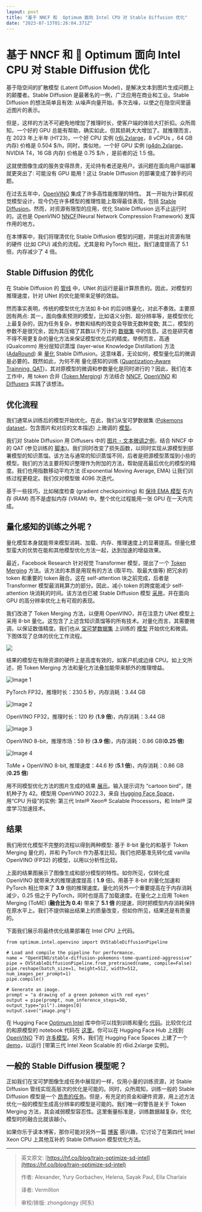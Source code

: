 ```yaml
---
layout: post
title: "基于 NNCF 和  Optimum 面向 Intel CPU 对 Stable Diffusion 优化"
date: "2023-07-13T01:26:04.371Z"
---
```

基于 NNCF 和 🤗 Optimum 面向 Intel CPU 对 Stable Diffusion 优化
=======================================================

基于隐空间的扩散模型 (Latent Diffusion Model)，是解决文本到图片生成问题上的颠覆者。Stable Diffusion 是最著名的一例，广泛应用在商业和工业。Stable Diffusion 的想法简单且有效: 从噪声向量开始，多次去噪，以使之在隐空间里逼近图片的表示。

但是，这样的方法不可避免地增加了推理时长，使客户端的体验大打折扣。众所周知，一个好的 GPU 总能有帮助，确实如此，但其损耗大大增加了。就推理而言，在 2023 年上半年 (H1’23)，一个好 CPU 实例 ([r6i.2xlarge](https://aws.amazon.com/ec2/instance-types/r6g/)，8 vCPUs ，64 GB 内存) 价格是 0.504 $/h，同时，类似地，一个好 GPU 实例 ([g4dn.2xlarge](https://aws.amazon.com/ec2/instance-types/g4/)，NVIDIA T4，16 GB 内存) 价格是 0.75 $/h ，是前者的近 1.5 倍。

这就使图像生成的服务变得昂贵，无论持有者还是用户。该问题在面向用户端部署就更突出了: 可能没有 GPU 能用！这让 Stable Diffusion 的部署变成了棘手的问题。

在过去五年中，[OpenVINO](https://docs.openvino.ai/) 集成了许多高性能推理的特性。 其一开始为计算机视觉模型设计，现今仍在许多模型的推理性能上取得最佳表现，包括 [Stable Diffusion](https://huggingface.co/blog/zh/stable-diffusion-inference-intel)。然而，对资源有限型的应用，优化 Stable Diffusion 远不止运行时的。这也是 OpenVINO [NNCF](https://github.com/openvinotoolkit/nncf)(Neural Network Compression Framework) 发挥作用的地方。

在本博客中，我们将理清优化 Stable Diffusion 模型的问题，并提出对资源有限的硬件 (比如 CPU) 减负的流程。尤其是和 PyTorch 相比，我们速度提高了 5.1 倍，内存减少了 4 倍。

Stable Diffusion 的优化
--------------------

在 Stable Diffusion 的 [管线](https://huggingface.co/docs/diffusers/api/pipelines/stable_diffusion/overview) 中，UNet 的运行是最计算昂贵的。因此，对模型的推理速度，针对 UNet 的优化能带来足够的效益。

然而事实表明，传统的模型优化方法如 8-bit 的后训练量化，对此不奏效。主要原因有两点: 其一，面向像素预测的模型，比如语义分割、超分辨率等，是模型优化上最复杂的，因为任务复杂，参数和结构的改变会导致无数种变数; 其二，模型的参数不是很冗余，因为其压缩了其数以千万计的 [数据集](https://laion.ai/blog/laion-5b/) 中的信息。这也是研究者不得不用更复杂的量化方法来保证模型优化后的精度。举例而言，高通 (Qualcomm) 用分层知识蒸馏 (layer-wise Knowledge Distillation) 方法 ([AdaRound](https://arxiv.org/abs/2004.10568)) 来 [量化](https://www.qualcomm.com/news/onq/2023/02/worlds-first-on-device-demonstration-of-stable-diffusion-on-android) Stable Diffusion。这意味着，无论如何，模型量化后的微调是必要的。既然如此，为何不用 量化感知的训练 ([Quantization-Aware Trainning, QAT](https://arxiv.org/abs/1712.05877))，其对原模型的微调和参数量化是同时进行的？因此，我们在本工作中，用 token 合并 ([Token Merging](https://arxiv.org/abs/2210.09461)) 方法结合 [NNCF](https://github.com/openvinotoolkit/nncf), [OpenVINO](https://www.intel.com/content/www/us/en/developer/tools/openvino-toolkit/overview.html) 和 [Diffusers](https://github.com/huggingface/diffusers) 实践了该想法。

优化流程
----

我们通常从训练后的模型开始优化。在此，我们从宝可梦数据集 ([Pokemons dataset](https://huggingface.co/datasets/lambdalabs/pokemon-blip-captions)，包含图片和对应的文本描述) 上微调的 [模型](https://huggingface.co/svjack/Stable-Diffusion-Pokemon-en)。

我们对 Stable Diffusion 用 Diffusers 中的 [图片 - 文本微调之例](https://huggingface.co/docs/diffusers/training/text2image)，结合 NNCF 中的 QAT (参见训练的 [脚本](https://github.com/huggingface/optimum-intel/tree/main/examples/openvino/stable-diffusion))。我们同时改变了损失函数，以同时实现从源模型到部署模型的知识蒸馏。该方法与通常的知识蒸馏不同，后者是把源模型蒸馏到小些的模型。我们的方法主要将知识整理作为附加的方法，帮助提高最后优化的模型的精度。我们也用指数移动平均方法 (Exponential Moving Average, EMA) 让我们训练过程更稳定。我们仅对模型做 4096 次迭代。

基于一些技巧，比如梯度检查 (gradient checkpointing) 和 [保持 EMA 模型](https://github.com/huggingface/optimum-intel/blob/bbbe7ff0e81938802dbc1d234c3dcdf58ef56984/examples/openvino/stable-diffusion/train_text_to_image_qat.py#L941) 在内存 (RAM) 而不是虚拟内存 (VRAM) 中。整个优化过程能用一张 GPU 在一天内完成。

量化感知的训练之外呢 ?
------------

量化模型本身就能带来模型消耗、加载、内存、推理速度上的显著提高。但量化模型蛮大的优势在能和其他模型优化方法一起，达到加速的增益效果。

最近，Facebook Research 针对视觉 Transformer 模型，提出了一个 [Token Merging](https://arxiv.org/abs/2210.09461) 方法。该方法的本质是用现有的方法 (取平均、取最大值等) 把冗余的 token 和重要的 token 融合。这在 self-attention 块之前完成，后者是 Transformer 模型最消耗算力的部分。因此，减小 token 的跨度能减少 self-attention 块消耗的时间。该方法也已被 Stable Diffusion 模型 [采用](https://arxiv.org/pdf/2303.17604.pdf)，并在面向 GPU 的高分辨率优化上有可观的表现。

我们改进了 Token Merging 方法，以便用 OpenVINO，并在注意力 UNet 模型上采用 8-bit 量化。这包含了上述含知识蒸馏等的所有技术。对量化而言，其需要微调，以保证数值精度。我们也从 [宝可梦数据集](https://huggingface.co/datasets/lambdalabs/pokemon-blip-captions) 上训练的 [模型](https://huggingface.co/svjack/Stable-Diffusion-Pokemon-en) 开始优化和微调。下图体现了总体的优化工作流程。

![](https://man-archives.oss-cn-hangzhou.aliyuncs.com/goofan/202307121519322.png)

结果的模型在有限资源的硬件上是高度有效的，如客户机或边缘 CPU。如上文所述，把 Token Merging 方法和量化方法叠加能带来额外的推理增益。

![Image 1](https://man-archives.oss-cn-hangzhou.aliyuncs.com/goofan/202307121519225.png)

PyTorch FP32，推理时长：230.5 秒，内存消耗：3.44 GB

![Image 2](https://man-archives.oss-cn-hangzhou.aliyuncs.com/goofan/202307121519110.png)

OpenVINO FP32，推理时长：120 秒 (**1.9 倍**)，内存消耗：3.44 GB

![Image 3](https://man-archives.oss-cn-hangzhou.aliyuncs.com/goofan/202307121519641.png)

OpenVINO 8-bit，推理市场：59 秒 (**3.9 倍**)，内存消耗：0.86 GB(**0.25 倍**)

![Image 4](https://man-archives.oss-cn-hangzhou.aliyuncs.com/goofan/202307121520495.png)

ToMe + OpenVINO 8-bit, 推理速度：44.6 秒 (**5.1 倍**)，内存消耗：0.86 GB (**0.25 倍**)

用不同模型优化方法的图片生成的结果 [展示](https://huggingface.co/spaces/AlexKoff88/stable_diffusion)。输入提示词为 “cartoon bird”，随机种子为 42。模型用 OpenVINO 2022.3，来自 [Hugging Face Space](https://huggingface.co/docs/hub/spaces-overview)，用“CPU 升级”的实例: 第三代 Intel® Xeon® Scalable Processors，和 Intel® 深度学习加速技术。

结果
--

我们用优化模型不完整的流程以得到两种模型: 基于 8-bit 量化的和基于 Token Merging 量化的，并和 PyTorch 作为基准比较。我们也把基准先转化成 vanilla OpenVINO (FP32) 的模型，以用以分析性比较。

上面的结果图展示了图像生成和部分模型的特性。如你所见，仅转化成 OpenVINO 就带来大的推理速度提高 ( **1.9** 倍)。用基于 8-bit 的量化加速和 PyTorch 相比带来了 **3.9** 倍的推理速度。量化的另外一个重要提高在于内存消耗减少，0.25 倍之于 PyTorch，同时也提高了加载速度。在量化之上应用 Token Merging (ToME) (**融合比为 0.4**) 带来了 **5.1 倍** 的提速，同时把模型内存消耗保持在原水平上。我们不提供输出结果上的质量改变，但如你所见，结果还是有质量的。

下面我们展示将最终优化结果部署在 Intel CPU 上代码。

    from optimum.intel.openvino import OVStableDiffusionPipeline
    
    # Load and compile the pipeline for performance.
    name = "OpenVINO/stable-diffusion-pokemons-tome-quantized-aggressive"
    pipe = OVStableDiffusionPipeline.from_pretrained(name, compile=False)
    pipe.reshape(batch_size=1, height=512, width=512, num_images_per_prompt=1)
    pipe.compile()
    
    # Generate an image.
    prompt = "a drawing of a green pokemon with red eyes"
    output = pipe(prompt, num_inference_steps=50, output_type="pil").images[0]
    output.save("image.png")
    
    

在 Hugging Face [Optimum Intel](https://huggingface.co/docs/optimum/main/en/intel/index) 库中你可以找到训练和量化 [代码](https://github.com/huggingface/optimum-intel/tree/main/examples/openvino/stable-diffusion)。比较优化过的和原模型的 notebook 代码在 [这里](https://github.com/huggingface/optimum-intel/blob/main/notebooks/openvino/stable_diffusion_optimization.ipynb)。你可以在 Hugging Face Hub 上找到 [OpenVINO](https://huggingface.co/OpenVINO) 下的 [许多模型](https://huggingface.co/models?library=openvino&sort=downloads)。另外，我们在 Hugging Face Spaces 上建了一个 [demo](https://huggingface.co/spaces/AlexKoff88/stable_diffusion)，以运行 \[带第三代 Intel Xeon Scalable 的 r6id.2xlarge 实例\]。

一般的 Stable Diffusion 模型呢？
-------------------------

正如我们在宝可梦图像生成任务中展现的一样，仅用小量的训练资源，对 Stable Diffusion 管线实现高层次的优化是可能的。同时，众所周知，训练一般的 Stable Diffusion 模型是一个 [昂贵的任务](https://www.mosaicml.com/blog/training-stable-diffusion-from-scratch-part-2)。但是，有充足的资金和硬件资源，用上述方法优化一般的模型生成高分辨率的模型是可能的。我们唯一的警告是关于 Token Merging 方法，其会减弱模型容忍性。这里衡量标准是，训练数据越复杂，优化模型时的融合比就该越小。

如果你乐于读本博客，那你可能对另外一篇 [博客](https://huggingface.co/blog/zh/stable-diffusion-inference-intel) 感兴趣，它讨论了在第四代 Intel Xeon CPU 上其他互补的 Stable Diffusion 模型优化方法。

* * *

> 英文原文: [https://hf.co/blog/train-optimize-sd-intel](https://hf.co/blog/train-optimize-sd-intel)
> 
> 作者: Alexander, Yury Gorbachev, Helena, Sayak Paul, Ella Charlaix
> 
> 译者: Vermillion
> 
> 审校/排版: zhongdongy (阿东)